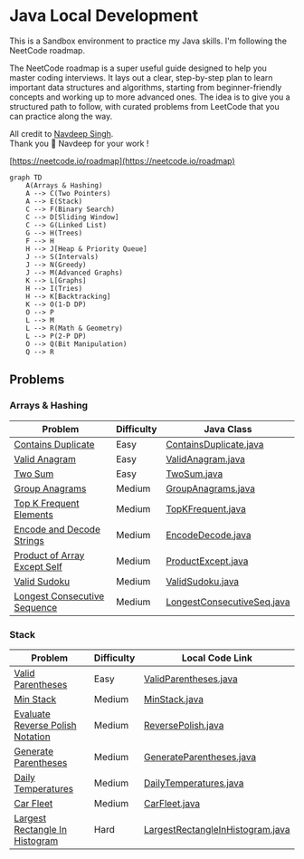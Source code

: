 # Java Local Development

This is a Sandbox environment to practice my Java skills. I'm following the NeetCode roadmap. 

The NeetCode roadmap is a super useful guide designed to help you master coding interviews. It lays out a clear, 
step-by-step plan to learn important data structures and algorithms, starting from beginner-friendly concepts and 
working up to more advanced ones. The idea is to give you a structured path to follow, with curated problems from 
LeetCode that you can practice along the way.

All credit to [Navdeep Singh](https://www.youtube.com/@NeetCode). 
<br>Thank you 🙏 Navdeep for your work !

[https://neetcode.io/roadmap](https://neetcode.io/roadmap)


```mermaid
graph TD
    A(Arrays & Hashing)
    A --> C(Two Pointers)
    A --> E(Stack)
    C --> F(Binary Search)
    C --> D[Sliding Window]
    C --> G(Linked List)
    G --> H(Trees)
    F --> H
    H --> J[Heap & Priority Queue]
    J --> S(Intervals)
    J --> N(Greedy)
    J --> M(Advanced Graphs)
    K --> L[Graphs]
    H --> I(Tries)
    H --> K[Backtracking]
    K --> O(1-D DP)
    O --> P
    L --> M
    L --> R(Math & Geometry)
    L --> P(2-P DP)
    O --> Q(Bit Manipulation)
    Q --> R
```

## Problems

### Arrays & Hashing

| Problem                                                                                    | Difficulty | Java Class                                                                                |
|--------------------------------------------------------------------------------------------|------------|-------------------------------------------------------------------------------------------|
| [Contains Duplicate](https://leetcode.com/problems/contains-duplicate)                     | Easy       | [ContainsDuplicate.java](src/main/java/org/example/arrays/ContainsDuplicate.java)         |
| [Valid Anagram](https://leetcode.com/problems/valid-anagram)                               | Easy       | [ValidAnagram.java](src/main/java/org/example/arrays/ValidAnagram.java)                   |
| [Two Sum](https://leetcode.com/problems/two-sum)                                           | Easy       | [TwoSum.java](src/main/java/org/example/arrays/TwoSum.java)                               |
| [Group Anagrams](https://leetcode.com/problems/group-anagrams)                             | Medium     | [GroupAnagrams.java](src/main/java/org/example/arrays/GroupAnagrams.java)                 |
| [Top K Frequent Elements](https://leetcode.com/problems/top-k-frequent-elements)           | Medium     | [TopKFrequent.java](src/main/java/org/example/arrays/TopKFrequent.java)                   |
| [Encode and Decode Strings](https://leetcode.com/problems/encode-and-decode-strings)       | Medium     | [EncodeDecode.java](src/main/java/org/example/arrays/EncodeDecode.java)                   |
| [Product of Array Except Self](https://leetcode.com/problems/product-of-array-except-self) | Medium     | [ProductExcept.java](src/main/java/org/example/arrays/ProductExcept.java)                 |
| [Valid Sudoku](https://leetcode.com/problems/valid-sudoku)                                 | Medium     | [ValidSudoku.java](src/main/java/org/example/arrays/ValidSudoku.java)                     |
| [Longest Consecutive Sequence](https://leetcode.com/problems/longest-consecutive-sequence) | Medium     | [LongestConsecutiveSeq.java](src/main/java/org/example/arrays/LongestConsecutiveSeq.java) |

### Stack

| Problem                                                                                            | Difficulty | Local Code Link                                                                                       |
|----------------------------------------------------------------------------------------------------|------------|-------------------------------------------------------------------------------------------------------|
| [Valid Parentheses](https://leetcode.com/problems/valid-parentheses)                               | Easy       | [ValidParentheses.java](src/main/java/org/example/stacks/ValidParentheses.java)                       |
| [Min Stack](https://leetcode.com/problems/min-stack)                                               | Medium     | [MinStack.java](src/main/java/org/example/stacks/MinStack.java)                                       |
| [Evaluate Reverse Polish Notation](https://leetcode.com/problems/evaluate-reverse-polish-notation) | Medium     | [ReversePolish.java](src/main/java/org/example/stacks/ReversePolish.java)                             |
| [Generate Parentheses](https://leetcode.com/problems/generate-parentheses)                         | Medium     | [GenerateParentheses.java](src/main/java/org/example/stacks/GenerateParentheses.java)                 |
| [Daily Temperatures](https://leetcode.com/problems/daily-temperatures)                             | Medium     | [DailyTemperatures.java](src/main/java/org/example/stacks/DailyTemperatures.java)                     |
| [Car Fleet](https://leetcode.com/problems/car-fleet)                                               | Medium     | [CarFleet.java](src/main/java/org/example/stacks/CarFleet.java)                                       |
| [Largest Rectangle In Histogram](https://leetcode.com/problems/largest-rectangle-in-histogram)     | Hard       | [LargestRectangleInHistogram.java](src/main/java/org/example/stacks/LargestRectangleInHistogram.java) |
